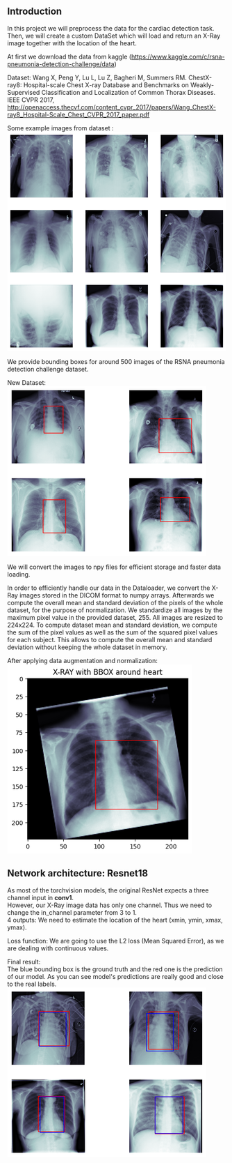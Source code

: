 ## Introduction
In this project we will preprocess the data for the cardiac detection task. Then, we will create a custom DataSet which will load and return an X-Ray image together with the location of the heart.

At first we download the data from kaggle (https://www.kaggle.com/c/rsna-pneumonia-detection-challenge/data)

Dataset:
Wang X, Peng Y, Lu L, Lu Z, Bagheri M, Summers RM. ChestX-ray8: Hospital-scale Chest X-ray Database and Benchmarks on Weakly-Supervised Classification and Localization of Common Thorax Diseases. IEEE CVPR 2017, http://openaccess.thecvf.com/content_cvpr_2017/papers/Wang_ChestX-ray8_Hospital-Scale_Chest_CVPR_2017_paper.pdf

Some example images from dataset :<br/> ![alt text](images/sample.png?raw=true)

We provide bounding boxes for around 500 images of the RSNA pneumonia detection challenge dataset.

New Dataset: <br/> ![alt text](images/sample_BB.png?raw=true)

We will convert the images to npy files for efficient storage and faster data loading.

In order to efficiently handle our data in the Dataloader, we convert the X-Ray images stored in the DICOM format to numpy arrays. Afterwards we compute the overall mean and standard deviation of the pixels of the whole dataset, for the purpose of normalization.
We standardize all images by the maximum pixel value in the provided dataset, 255.
All images are resized to 224x224.
To compute dataset mean and standard deviation, we compute the sum of the pixel values as well as the sum of the squared pixel values for each subject.
This allows to compute the overall mean and standard deviation without keeping the whole dataset in memory.

After applying data augmentation and normalization: <br/> ![alt text](images/data_augmentation.png?raw=true)

## Network architecture: Resnet18
As most of the torchvision models, the original ResNet expects a three channel input in **conv1**. <br />
However, our X-Ray image data has only one channel.
Thus we need to change the in_channel parameter from 3 to 1.<br/>
4 outputs: We need to estimate the location of the heart (xmin, ymin, xmax, ymax).

Loss function: We are going to use the L2 loss (Mean Squared Error), as we are dealing with continuous values.

Final result: <br/> 
The blue bounding box is the ground truth and the red one is the prediction of our model.
As you can see model's predictions are really good and close to the real labels.<br/> 
![alt text](images/pred_test.png?raw=true)
